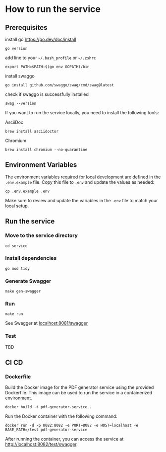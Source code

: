 # How to run the service

## Prerequisites

install go <https://go.dev/doc/install>

```shell
go version
```

add line to your `~/.bash_profile` or `~/.zshrc`

```text
export PATH=$PATH:$(go env GOPATH)/bin
```

install swaggo

```shell
go install github.com/swaggo/swag/cmd/swag@latest
```

check if swaggo is successfully installed

```shell
swag --version
```

If you want to run the service locally, you need to install the following tools:

AsciiDoc

```shell
brew install asciidoctor
```

Chromium

```shell
brew install chromium --no-quarantine
```

## Environment Variables

The environment variables required for local development are defined in the `.env.example` file. Copy this file to `.env` and update the values as needed:

```shell
cp .env.example .env
```

Make sure to review and update the variables in the `.env` file to match your local setup.

## Run the service

### Move to the service directory

```shell
cd service
```

### Install dependencies

```shell
go mod tidy
```

### Generate Swagger

```shell
make gen-swagger
```

### Run

```shell
make run
```

See Swagger at <localhost:8081/swagger>

### Test

TBD

## CI CD

### Dockerfile

Build the Docker image for the PDF generator service using the provided Dockerfile. This image can be used to run the service in a containerized environment.

```shell
docker build -t pdf-generator-service .
```

Run the Docker container with the following command:

```shell
docker run -d -p 8082:8082 -e PORT=8082 -e HOST=localhost -e BASE_PATH=/test pdf-generator-service
```

After running the container, you can access the service at <http://localhost:8082/test/swagger>.
